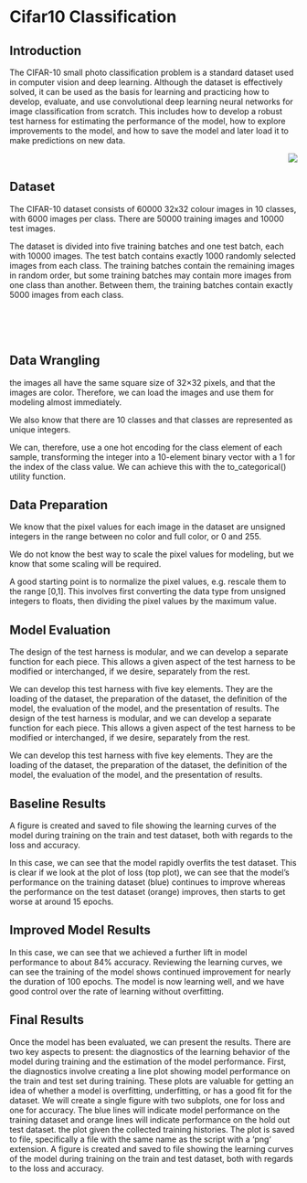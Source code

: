 # Cifar10 Classification

## Introduction
The CIFAR-10 small photo classification problem is a standard dataset used in computer vision and deep learning.
Although the dataset is effectively solved, it can be used as the basis for learning and practicing how to develop, evaluate, and use convolutional deep learning neural networks for image classification from scratch.
This includes how to develop a robust test harness for estimating the performance of the model, how to explore improvements to the model, and how to save the model and later load it to make predictions on new data.

<img src="https://github.com/YousefMohamedSalah/cifar10_classification/assets/99505074/ea380263-4790-4a8b-929b-90a266c59056" align="right"/><br clear="left"/>

## Dataset
The CIFAR-10 dataset consists of 60000 32x32 colour images in 10 classes, with 6000 images per class. There are 50000 training images and 10000 test images.

The dataset is divided into five training batches and one test batch, each with 10000 images. The test batch contains exactly 1000 randomly selected images from each class. The training batches contain the remaining images in random order, but some training batches may contain more images from one class than another. Between them, the training batches contain exactly 5000 images from each class. 

<br/><br/><br/>

## Data Wrangling
the images all have the same square size of 32×32 pixels, and that the images are color. Therefore, we can load the images and use them for modeling almost immediately.

We also know that there are 10 classes and that classes are represented as unique integers.

We can, therefore, use a one hot encoding for the class element of each sample, transforming the integer into a 10-element binary vector with a 1 for the index of the class value. We can achieve this with the to_categorical() utility function.


## Data Preparation
We know that the pixel values for each image in the dataset are unsigned integers in the range between no color and full color, or 0 and 255.

We do not know the best way to scale the pixel values for modeling, but we know that some scaling will be required.

A good starting point is to normalize the pixel values, e.g. rescale them to the range [0,1]. This involves first converting the data type from unsigned integers to floats, then dividing the pixel values by the maximum value.


## Model Evaluation
The design of the test harness is modular, and we can develop a separate function for each piece. This allows a given aspect of the test harness to be modified or interchanged, if we desire, separately from the rest.

We can develop this test harness with five key elements. They are the loading of the dataset, the preparation of the dataset, the definition of the model, the evaluation of the model, and the presentation of results.
The design of the test harness is modular, and we can develop a separate function for each piece. This allows a given aspect of the test harness to be modified or interchanged, if we desire, separately from the rest.

We can develop this test harness with five key elements. They are the loading of the dataset, the preparation of the dataset, the definition of the model, the evaluation of the model, and the presentation of results.

## Baseline Results
A figure is created and saved to file showing the learning curves of the model during training on the train and test dataset, both with regards to the loss and accuracy.

In this case, we can see that the model rapidly overfits the test dataset. This is clear if we look at the plot of loss (top plot), we can see that the model’s performance on the training dataset (blue) continues to improve whereas the performance on the test dataset (orange) improves, then starts to get worse at around 15 epochs.

## Improved Model Results
In this case, we can see that we achieved a further lift in model performance to about 84% accuracy.
Reviewing the learning curves, we can see the training of the model shows continued improvement for nearly the duration of 100 epochs.
The model is now learning well, and we have good control over the rate of learning without overfitting.

## Final Results
Once the model has been evaluated, we can present the results.
There are two key aspects to present: the diagnostics of the learning behavior of the model during training and the estimation of the model performance.
First, the diagnostics involve creating a line plot showing model performance on the train and test set during training. 
These plots are valuable for getting an idea of whether a model is overfitting, underfitting, or has a good fit for the dataset.
We will create a single figure with two subplots, one for loss and one for accuracy. 
The blue lines will indicate model performance on the training dataset and orange lines will indicate performance on the hold out test dataset. 
the plot given the collected training histories. The plot is saved to file, specifically a file with the same name as the script with a ‘png‘ extension.
A figure is created and saved to file showing the learning curves of the model during training on the train and test dataset, both with regards to the loss and accuracy.

